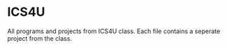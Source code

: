 # ICS4U
All programs and projects from ICS4U class.
Each file contains a seperate project from the class.
 
